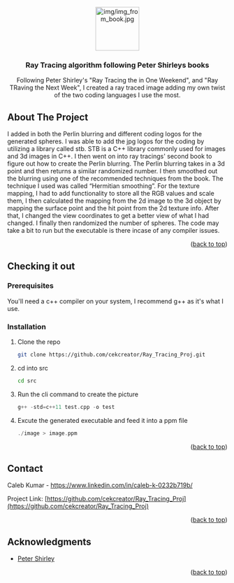 
<!-- PROJECT LOGO -->
<br />
<div align="center">
  <a href="https://github.com/cekcreator/Ray_Tracing_Proj">
    <img src="img/logo.jpg" alt="img/img_from_book.jpg" width="100" height="100">
  </a>

<h3 align="center">Ray Tracing algorithm following Peter Shirleys books</h3>

  <p align="center">
    Following Peter Shirley's "Ray Tracing the in One Weekend", and "Ray TRaving the Next Week", I created a ray traced 
    image adding my own twist of the two coding languages I use the most.
  </p>
</div>


<!-- ABOUT THE PROJECT -->
## About The Project

I added in both the Perlin blurring and different coding logos for the generated spheres. I was able to add the jpg logos for the coding by utilizing a library called stb. STB is a C++ library commonly used for images and 3d images in C++. I then went on into ray tracings' second book to figure out how to create the Perlin blurring. The Perlin blurring takes in a 3d point and then returns a similar randomized number. I then smoothed out the blurring using one of the recommended techniques from the book. The technique I used was called “Hermitian smoothing”. For the texture mapping, I had to add functionality to store all the RGB values and scale them, I then calculated the mapping from the 2d image to the 3d object by mapping the surface point and the hit point from the 2d texture info. After that, I changed the view coordinates to get a better view of what I had changed. I finally then randomized the number of spheres. The code may take a bit to run but the executable is there incase of any compiler issues.

<p align="right">(<a href="#readme-top">back to top</a>)</p>

<!-- GETTING STARTED -->
## Checking it out

### Prerequisites
You'll need a c++ compiler on your system, I recommend g++ as it's what I use.

### Installation

1. Clone the repo
   ```sh
   git clone https://github.com/cekcreator/Ray_Tracing_Proj.git
   ```
2. cd into src
   ```sh
   cd src
   ```
3. Run the cli command to create the picture
   ```c++
   g++ -std=c++11 test.cpp -o test 
   ```
4. Excute the generated executable and feed it into a ppm file
   ```c++
   ./image > image.ppm 
   ```

<p align="right">(<a href="#readme-top">back to top</a>)</p>


<!-- CONTACT -->
## Contact

Caleb Kumar - https://www.linkedin.com/in/caleb-k-0232b719b/

Project Link: [https://github.com/cekcreator/Ray_Tracing_Proj](https://github.com/cekcreator/Ray_Tracing_Proj)

<p align="right">(<a href="#readme-top">back to top</a>)</p>


<!-- ACKNOWLEDGMENTS -->
## Acknowledgments

* [Peter Shirley](https://github.com/RayTracing)

<p align="right">(<a href="#readme-top">back to top</a>)</p>



<!-- MARKDOWN LINKS & IMAGES -->
<!-- https://www.markdownguide.org/basic-syntax/#reference-style-links -->

[linkedin-shield]: https://img.shields.io/badge/-LinkedIn-black.svg?style=for-the-badge&logo=linkedin&colorB=555
[linkedin-url]: https://linkedin.com/in/linkedin_username
